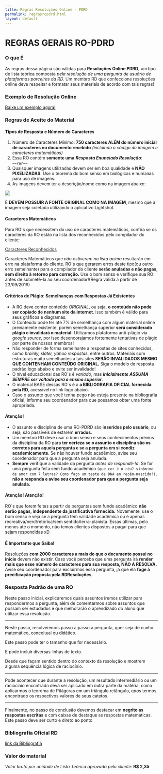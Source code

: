 ```yaml
---
title: Regras Resoluções Online - PDRD
permalink: regrasropdrd.html
layout: default
---
```


# REGRAS GERAIS RO-PDRD

### O que É

As regras dessa página são válidas para **Resoluções Online PDRD**, um tipo de lista teórica composta *pela resolução de uma pergunta de usuário de plataformas parceiras da RD*. Um membro RD que confeccione resoluções online deve respeitar e formatar seus materiais de acordo com tais regras!

### Exemplo de Resolução Online

[Baixe um exemplo agora!](https://drive.google.com/uc?export=download&id=1_rL_orP-H7w0Ei9latFQuTNKVJ5vzUgD)

### Regras de Aceite do Material

#### Tipos de Resposta e Número de Caracteres

1. Número de Caracteres Mínimo: **750 caracteres ALÉM do número inicial de caracteres no documento recebido** *(incluindo o código de imagem e caracteres matemáticos)*
2. Essa RO contém **somente uma**  ***Resposta Enunciado Resolução***: ``==rer==``
3. Quaisquer imagens utilizadas devem ser em boa qualidade e **NÃO PIXELIZADAS**. Use o teorema do bom senso em biológicas e humanas para uso de imagens.
4. As imagens devem ter a descrição/nome como na imagem abaixo:

![](https://i.ibb.co/rQkv8Bv/image.png)

E **DEVEM POSSUIR A FONTE ORIGINAL COMO NA IMAGEM**, mesmo que a imagem seja coletada utilizando o aplicativo Lightshot.

#### Caracteres Matemáticos

Para RO´s que necessitem do uso de caracteres matemáticos, confira se os caracteres da RO estão na lista dos reconhecidos pelo compilador do cliente:

[Caracteres Reconhecidos](https://katex.org/docs/supported.html)

Caracteres Matemáticos que *não estiverem na lista acima* resultarão em erro na plataforma do cliente. RO´s que gerarem erros deste tipo(ou outro erro semelhante) para o compilador do cliente **serão anuladas e não pagas, sem direito à retorno para correção.** Use o bom senso e verifique sua RO antes de submetê-la ao seu coordenador!(Regra válida a partir de 23/09/2019)

#### Critérios de Plágio: Semelhanças com Respostas Já Existentes
* A RO deve conter conteúdo *ORIGINAL*, ou seja, **o conteúdo não pode ser copiado de nenhum site da internet**. Isso também é válido para seus gráficos e diagramas.
* O Conteúdo pode ter até 7% de semelhança com algum material online previamente existente, porém semelhança superior **será considerado plágio e invalidará o material.** Utilizamos plataforma anti-plágio via *google source*, por isso desencorajamos fortemente tentativas de plágio por parte de nossos membros!
* Não responder de forma semelhante a respostas de sites conhecidos, como  *brainly, slater, yahoo respostas*, entre outros. Materiais com estruturas muito semelhantes a tais sites **SERÃO INVALIDADOS MESMO QUE CONTENHAM CONTEÚDO ORIGINAL.** Siga o modelo de resposta padrão logo abaixo e evite ser invalidado!
* O nível educacional das RO´s é *variado*, mas ***inicialmente ASSUMA SEMPRE ser voltado para o ensino superior***.
* O material BASE dessas RO´s é a **a BIBLIOGRAFIA OFICIAL fornecida pela RD**, acessível no link logo abaixo.
* Caso o assunto que você tenha pego não esteja presente na bibliografia oficial, informe seu coordenador para que possamos obter uma fonte apropriada.

#### Atenção!
* O assunto e disciplina de uma RO-PDRD são **inseridos pelo usuário**, ou seja, são passíveis de estarem **errados**.
* Um membro RD deve usar o bom senso e seus conhecimentos prévios da disciplina da RO para **ter certeza se o assunto e disciplina são os corretos para aquela pergunta e se a pergunta em si condiz academicamente**. Se não houver fundo acadêmico, avise seu coordenador para que a pergunta seja anulada.
* **Sempre** verifique a validade da pergunta *antes de respondê-la*. Se for uma pergunta feita sem fundo acadêmico ``(que cor é o céu? sinônimo de amor com 7 letras? Como faço um teste de DNA em recém-nascido?)``, **não a responda e avise seu coordenador para que a pergunta seja anulada.**

#### Atenção! Atenção!
RO´s que forem feitas a partir de perguntas sem fundo acadêmico **não serão pagas, independente da justificativa fornecida.** Novamente, use o bom senso e veja se a pergunta tem validade acadêmica ou é apenas recreativa/nerd/retórica/sem sentido/terra-planista. Essas últimas, pelo menos até o momento, não temos clientes dispostos a pagar para que sejam respondidas xD

#### É Importante que Saiba!
Resoluções **com 2000 caracteres a mais do que o documento possui no início** devem não existir. Caso você perceba que uma pergunta irá **render mais que esse número de caracteres para sua resposta, NÃO A RESOLVA.** Avise seu coordenador para excluirmos essa pergunta, já que ela **foge à precificação proposta pela RDResoluções.**

### Resposta Padrão de uma RO

Neste passo inicial, explicaremos quais assuntos iremos utilizar para respondermos a pergunta, além de comentarmos sobre assuntos que possam ser estudados e que melhorarão o aprendizado do aluno que utilizar essa resolução.

------

Neste passo, resolveremos passo a passo a pergunta, quer seja de cunho matemático, conceitual ou didático.

Este passo pode ter o tamanho que for necessário.

E pode incluir diversas linhas de texto.

Desde que façam sentido dentro do contexto da resolução e mostrem alguma sequência lógica de raciocínio.

------

Pode acontecer que durante a resolução, um resultado intermediário ou um raciocínio encontrado deva ser aplicado em outra parte da matéria, como aplicarmos o teorema de Pitágoras em um triângulo retângulo, *após* termos encontrado os respectivos valores de seus catetos.

------

Finalmente, no passo de conclusão devemos destacar em **negrito as respostas escritas** e com caixas de destaque as respostas matemáticas. Este passo deve ser curto e direto ao ponto.


### Bibliografia Oficial RD

[link da Bibliografia](https://drive.google.com/drive/folders/1qpmG2ENZ776OtpUQvtgoWiGNH-bCay_d?usp=sharing)

### Valor do material

*Valor bruto por unidade de Lista Teórica aprovada pelo cliente:* **R$ 2,35**
